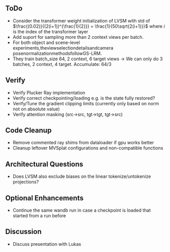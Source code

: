 ## ToDo

- Consider the transformer weight initialization of LVSM with std of $\frac{(0.02)}{(2(i+1))^{\frac{1}{2}}} = \frac{1}{50\sqrt{2(i+1)}}$ where $i$ is the index of the transformer layer
- Add suport for sampling more than 2 context views per batch.
- For both object and scene-level experiments,theviewselectiondetailsandcamera posenormalizationmethodsfollowGS-LRM.
- They train batch_size 64, 2 context, 6 target views -> We can only do 3 batches, 2 context, 4 target. Accumulate: 64/3

## Verify
- Verify Plucker Ray implementation
- Verify correct checkpointing/loading e.g. is the state fully restored?
- Verify/Tune the gradient clipping limits (currently only based on norm not on absolute value)
- Verify attention masking (src->src, tgt->tgt, tgt->src)

## Code Cleanup
- Remove commented ray shims from dataloader if gpu works better
- Cleanup leftover MVSplat configurations and non-compatible functions

## Architectural Questions
- Does LVSM also exclude biases on the linear tokenize/untokenize projections?

## Optional Enhancements
- Continue the same wandb run in case a checkpoint is loaded that started from a run before

## Discussion
- Discuss presentation with Lukas